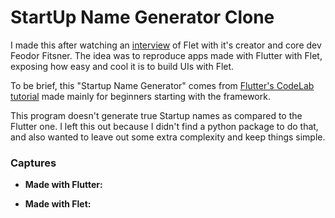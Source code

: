 # StartUp Name Generator Clone

I made this after watching an [interview](https://www.youtube.com/watch?v=kxsLRRY2xZA&t=3512s) of Flet with it's creator and core dev Feodor Fitsner.
The idea was to reproduce apps made with Flutter with Flet, exposing how easy and cool it is to build UIs with Flet.

To be brief, this "Startup Name Generator" comes from [Flutter's CodeLab tutorial](https://codelabs.developers.google.com/codelabs/first-flutter-app-pt2#0) made mainly for beginners starting with the framework.

This program doesn't generate true Startup names as compared to the Flutter one.
I left this out because I didn't find a python package to do that, and also wanted to leave out some extra complexity and keep things simple.

### Captures

- **Made with Flutter:**


- **Made with Flet:** 

